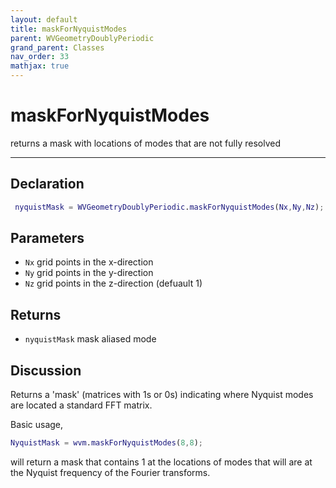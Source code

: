 ```yaml
---
layout: default
title: maskForNyquistModes
parent: WVGeometryDoublyPeriodic
grand_parent: Classes
nav_order: 33
mathjax: true
---
```


#  maskForNyquistModes

returns a mask with locations of modes that are not fully resolved


---

## Declaration
```matlab
 nyquistMask = WVGeometryDoublyPeriodic.maskForNyquistModes(Nx,Ny,Nz);
```
## Parameters
+ `Nx`  grid points in the x-direction
+ `Ny`  grid points in the y-direction
+ `Nz`  grid points in the z-direction (defuault 1)

## Returns
+ `nyquistMask`  mask aliased mode

## Discussion

  Returns a 'mask' (matrices with 1s or 0s) indicating where Nyquist
  modes are located a standard FFT matrix.
 
  Basic usage,
  ```matlab
  NyquistMask = wvm.maskForNyquistModes(8,8);
  ```
  will return a mask that contains 1 at the locations of modes that will
  are at the Nyquist frequency of the Fourier transforms.
 
            
